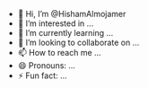 - 👋 Hi, I’m @HishamAlmojamer
- 👀 I’m interested in ...
- 🌱 I’m currently learning ...
- 💞️ I’m looking to collaborate on ...
- 📫 How to reach me ...
- 😄 Pronouns: ...
- ⚡ Fun fact: ...

<!---
HishamAlmojamer/HishamAlmojamer is a ✨ special ✨ repository because its `README.md` (this file) appears on your GitHub profile.
You can click the Preview link to take a look at your changes.
--->

